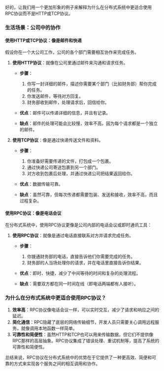 好的，让我们用一个更加形象的例子来解释为什么在分布式系统中更适合使用RPC协议而不是HTTP或TCP协议。

### 生活场景：公司中的协作

#### 使用HTTP或TCP协议：像是邮件和快递

假设你在一个大公司工作，公司的各个部门需要相互协作来完成任务。

1. **使用HTTP协议**：就像在公司里通过邮件来沟通和请求任务。
   - **步骤**：
     1. 你写一封详细的邮件，描述你需要某个部门（比如财务部）帮你完成的任务。
     2. 你发送邮件，等待对方回复。
     3. 财务部收到邮件，处理请求后，回信给你。

   - **优点**：邮件可以传递详细的信息，并且有记录。
   - **缺点**：邮件的处理可能会比较慢，效率不高，因为每个请求都是一个独立的邮件。

2. **使用TCP协议**：像是通过快递传送文件和资料。
   - **步骤**：
     1. 你准备好需要传递的文件，打包成一个包裹。
     2. 通过快递公司寄送包裹到另一个部门。
     3. 对方收到包裹后处理，并通过快递公司把结果返回给你。

   - **优点**：数据传输可靠。
   - **缺点**：虽然可靠，但每次传递都需要包装、发送和接收，效率不高，而且过程复杂。

#### 使用RPC协议：像是电话会议

在分布式系统中，使用RPC协议更像是公司内部的电话会议或即时通讯工具：

1. **使用RPC协议**：就像是通过电话直接联系对方并请求完成任务。
   - **步骤**：
     1. 你拨通财务部的电话，直接告诉他们你需要完成的任务。
     2. 财务部的人当场处理你的请求，并在电话里直接告诉你结果。

   - **优点**：即时、快捷，减少了中间等待的时间和复杂的处理流程。
   - **缺点**：需要双方都在同一时间在线（即电话两端都有人接听）。

### 为什么在分布式系统中更适合使用RPC协议？

1. **效率高**：RPC协议像电话会议一样，可以实时交互，减少了请求和响应之间的延迟。
2. **简化通信**：RPC隐藏了底层的网络传输细节，开发人员只需要关心调用远程服务，就像调用本地函数一样简单。
3. **可靠性和简便性**：虽然HTTP和TCP也可以用来传输数据，但它们不提供像RPC那样的高层抽象。RPC协议集成了错误处理、重试机制等，提高了系统的可靠性和简便性。

总结来说，RPC协议在分布式系统中的优势在于它提供了一种更高效、简便和可靠的方式来实现各个服务之间的相互调用和协作。
